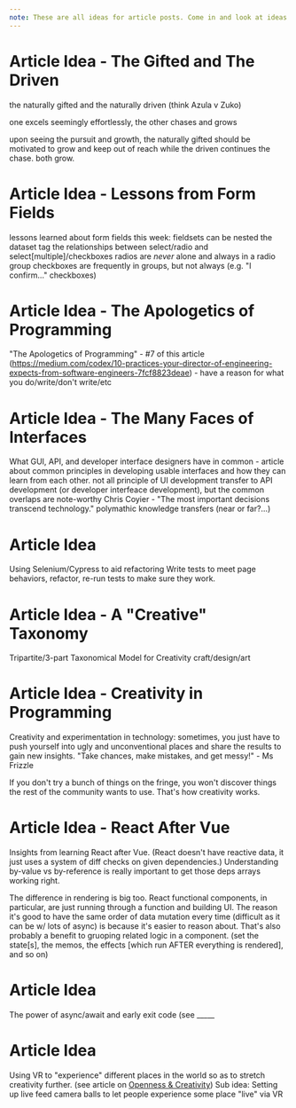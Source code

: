 ```yaml
---
note: These are all ideas for article posts. Come in and look at ideas with rough title suggestions to figure out which should be written next.
---
```


# Article Idea - The Gifted and The Driven

the naturally gifted and the naturally driven (think Azula v Zuko)

one excels seemingly effortlessly, the other chases and grows

upon seeing the pursuit and growth, the naturally gifted should be motivated to grow and keep out of reach while the driven continues the chase. both grow.

# Article Idea - Lessons from Form Fields

lessons learned about form fields this week:
fieldsets can be nested
the dataset tag
the relationships between select/radio and select[multiple]/checkboxes
radios are *never* alone and always in a radio group
checkboxes are frequently in groups, but not always (e.g. "I confirm…" checkboxes)

# Article Idea - The Apologetics of Programming
"The Apologetics of Programming" - #7 of this article (https://medium.com/codex/10-practices-your-director-of-engineering-expects-from-software-engineers-7fcf8823deae) - have a reason for what you do/write/don't write/etc

# Article Idea - The Many Faces of Interfaces
What GUI, API, and developer interface designers have in common - article about common principles in developing usable interfaces and how they can learn from each other.
	not all principle of UI development transfer to API development (or developer interfeace development), but the common overlaps are note-worthy
	Chris Coyier - "The most important decisions transcend technology."
	polymathic knowledge transfers (near or far?…)
	
# Article Idea
Using Selenium/Cypress to aid refactoring
	Write tests to meet page behaviors, refactor, re-run tests to make sure they work.
	
# Article Idea - A "Creative" Taxonomy
Tripartite/3-part Taxonomical Model for Creativity
craft/design/art

# Article Idea - Creativity in Programming
Creativity and experimentation in technology: sometimes, you just have to push yourself into ugly and unconventional places and share the results to gain new insights. "Take chances, make mistakes, and get messy!" - Ms Frizzle 

If you don't try a bunch of things on the fringe, you won't discover things the rest of the community wants to use. That's how creativity works.

# Article Idea - React After Vue
Insights from learning React after Vue. (React doesn't have reactive data, it just uses a system of diff checks on given dependencies.) Understanding by-value vs by-reference is really important to get those deps arrays working right. 

The difference in rendering is big too. React functional components, in particular, are just running through a function and building UI. The reason it's good to have the same order of data mutation every time (difficult as it can be w/ lots of async) is because it's easier to reason about. That's also probably a benefit to gruoping related logic in a component. (set the state[s], the memos, the effects [which run AFTER everything is rendered], and so on)

# Article Idea
The power of async/await and early exit code (see _____

# Article Idea
Using VR to "experience" different places in the world so as to stretch creativity further. (see article on [Openness & Creativity](https://www.ideatovalue.com/crea/nickskillicorn/2022/03/the-creative-personality-which-of-the-big-5-personality-traits-is-associated-with-creativity))
	Sub idea: Setting up live feed camera balls to let people experience some place "live" via VR